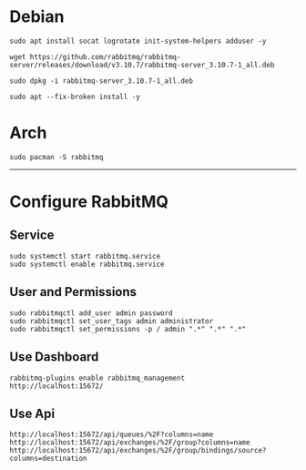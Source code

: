  
# Debian

    sudo apt install socat logrotate init-system-helpers adduser -y

    wget https://github.com/rabbitmq/rabbitmq-server/releases/download/v3.10.7/rabbitmq-server_3.10.7-1_all.deb

    sudo dpkg -i rabbitmq-server_3.10.7-1_all.deb

    sudo apt --fix-broken install -y


# Arch

    sudo pacman -S rabbitmq


--------------------------------------------------

# Configure RabbitMQ

## Service
    sudo systemctl start rabbitmq.service
    sudo systemctl enable rabbitmq.service

## User and Permissions
    sudo rabbitmqctl add_user admin password
    sudo rabbitmqctl set_user_tags admin administrator
    sudo rabbitmqctl set_permissions -p / admin ".*" ".*" ".*"

## Use Dashboard

    rabbitmq-plugins enable rabbitmq_management
    http://localhost:15672/

## Use Api

    http://localhost:15672/api/queues/%2F?columns=name
    http://localhost:15672/api/exchanges/%2F/group?columns=name
    http://localhost:15672/api/exchanges/%2F/group/bindings/source?columns=destination


